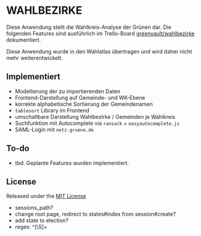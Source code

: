 # WAHLBEZIRKE

Diese Anwendung stellt die Wahlkreis-Analyse der Grünen dar.
Die folgenden Features sind ausführlich im Trello-Board
[greenvault/wahlbezirke](https://trello.com/b/xY9t6lKG/greenvault-wahlbezirke)
dokumentiert.

Diese Anwendung wurde in den Wahlatlas übertragen und wird daher nicht mehr weiterentwickelt.

## Implementiert
- Modellierung der zu importierenden Daten
- Frontend-Darstellung auf Gemeinde- und WK-Ebene
- korrekte alphabetische Sortierung der Gemeindenamen
- `tablesort` Library im Frontend
- umschaltbare Darstellung Wahlbezirke / Gemeinden je Wahlkreis
- Suchfunktion mit Autocomplete via `ransack` + `easyautocomplete.js`
- SAML-Login mit `netz.gruene.de`


## To-do
- tbd. Geplante Features wurden implementiert.

## License
Released under the [MIT License](http://www.opensource.org/licenses/MIT)

- sessions_path?
- change root page, redirect to states#index from session#create?
- add state to election?
- regex: ^[\S]+

